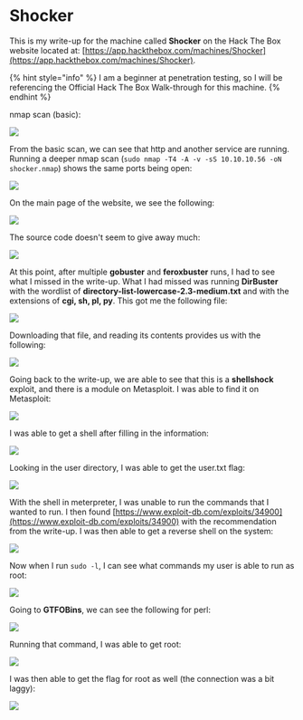 # Shocker

This is my write-up for the machine called **Shocker** on the Hack The Box website located at: [https://app.hackthebox.com/machines/Shocker](https://app.hackthebox.com/machines/Shocker).

{% hint style="info" %}
I am a beginner at penetration testing, so I will be referencing the Official Hack The Box Walk-through for this machine.
{% endhint %}

nmap scan (basic):

![](<../../.gitbook/assets/image (378).png>)

From the basic scan, we can see that http and another service are running. Running a deeper nmap scan (`sudo nmap -T4 -A -v -sS 10.10.10.56 -oN shocker.nmap`) shows the same ports being open:

![](<../../.gitbook/assets/image (466) (1).png>)

On the main page of the website, we see the following:

![](<../../.gitbook/assets/image (491).png>)

The source code doesn't seem to give away much:

![](<../../.gitbook/assets/image (493).png>)

At this point, after multiple **gobuster** and **feroxbuster** runs, I had to see what I missed in the write-up. What I had missed was running **DirBuster** with the wordlist of **directory-list-lowercase-2.3-medium.txt** and with the extensions of **cgi​, sh, pl​, py**. This got me the following file:

![](<../../.gitbook/assets/image (336).png>)

Downloading that file, and reading its contents provides us with the following:

![](<../../.gitbook/assets/image (392).png>)

Going back to the write-up, we are able to see that this is a **shellshock** exploit, and there is a module on Metasploit. I was able to find it on Metasploit:

![](<../../.gitbook/assets/image (601) (1) (1).png>)

I was able to get a shell after filling in the information:

![](<../../.gitbook/assets/image (364).png>)

Looking in the user directory, I was able to get the user.txt flag:

![](<../../.gitbook/assets/image (606).png>)

With the shell in meterpreter, I was unable to run the commands that I wanted to run. I then found [https://www.exploit-db.com/exploits/34900](https://www.exploit-db.com/exploits/34900) with the recommendation from the write-up. I was then able to get a reverse shell on the system:

![](<../../.gitbook/assets/image (390).png>)

Now when I run `sudo -l`, I can see what commands my user is able to run as root:

![](<../../.gitbook/assets/image (496).png>)

Going to **GTFOBins**, we can see the following for perl:

![](<../../.gitbook/assets/image (512).png>)

Running that command, I was able to get root:

![](<../../.gitbook/assets/image (675).png>)

I was then able to get the flag for root as well (the connection was a bit laggy):

![](<../../.gitbook/assets/image (423).png>)
